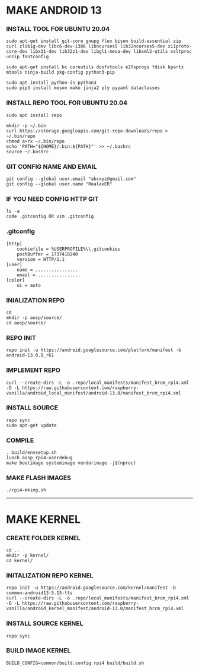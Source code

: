 # MAKE ANDROID 13
### INSTALL TOOL FOR UBUNTU 20.04

```
sudo apt-get install git-core gnupg flex bison build-essential zip curl zlib1g-dev libc6-dev-i386 libncurses5 lib32ncurses5-dev x11proto-core-dev libx11-dev lib32z1-dev libgl1-mesa-dev libxml2-utils xsltproc unzip fontconfig
```
```
sudo apt-get install bc coreutils dosfstools e2fsprogs fdisk kpartx mtools ninja-build pkg-config python3-pip
```
```
sudo apt install python-is-python3
sudo pip3 install meson mako jinja2 ply pyyaml dataclasses
```



### INSTALL REPO TOOL FOR UBUNTU 20.04
```
sudo apt install repo
```
```
mkdir -p ~/.bin
curl https://storage.googleapis.com/git-repo-downloads/repo > ~/.bin/repo
chmod a+rx ~/.bin/repo
echo 'PATH="${HOME}/.bin:${PATH}"' >> ~/.bashrc
source ~/.bashrc
```

### GIT CONFIG NAME AND EMAIL 
```
git config --global user.email "abcxyz@gmail.com"
git config --global user.name "RealaxER"
```

### IF YOU NEED CONFIG HTTP GIT
```
ls -a 
code .gitconfig OR vim .gitconfig
```

### .gitconfig
```
[http]
	cookiefile = %USERPROFILE%\\.gitcookies
	postBuffer = 1737418240
	version = HTTP/1.1
[user]
	name = ................
	email = ................
[color]
	ui = auto  
```

### INIALIZATION REPO
```
cd 
mkdir -p aosp/source/
cd aosp/source/
```

### REPO INIT 
```
repo init -u https://android.googlesource.com/platform/manifest -b android-13.0.0_r61
```

### IMPLEMENT REPO
```
curl --create-dirs -L -o .repo/local_manifests/manifest_brcm_rpi4.xml -O -L https://raw.githubusercontent.com/raspberry-vanilla/android_local_manifest/android-13.0/manifest_brcm_rpi4.xml
```

### INSTALL SOURCE
```
repo sync
sudo apt-get update
```

### COMPILE
```
. build/envsetup.sh
lunch aosp_rpi4-userdebug
make bootimage systemimage vendorimage -j$(nproc)
```


### MAKE FLASH IMAGES
```
./rpi4-mkimg.sh
```
***

# MAKE KERNEL

### CREATE FOLDER KERNEL
```
cd ..
mkdir -p kernel/
cd kernel/
```


### INITALIZATION REPO KERNEL
```
repo init -u https://android.googlesource.com/kernel/manifest -b common-android13-5.15-lts
curl --create-dirs -L -o .repo/local_manifests/manifest_brcm_rpi4.xml -O -L https://raw.githubusercontent.com/raspberry-vanilla/android_kernel_manifest/android-13.0/manifest_brcm_rpi4.xml
```


### INSTALL SOURCE KERNEL
```
repo sync
```


### BUILD IMAGE KERNEL
```
BUILD_CONFIG=common/build.config.rpi4 build/build.sh
```








